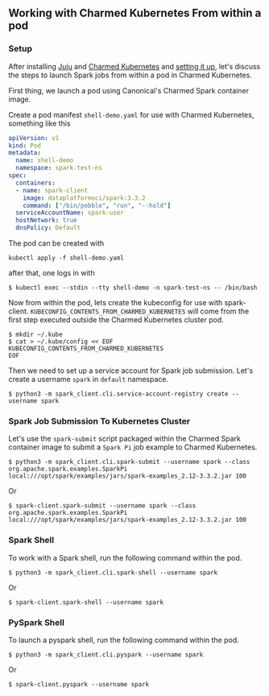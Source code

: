 ## Working with Charmed Kubernetes From within a pod

### Setup

After installing [Juju](https://juju.is/docs/olm/install-juju) and [Charmed Kubernetes](https://ubuntu.com/kubernetes/docs/install-manual) and [setting it up](https://ubuntu.com/kubernetes/docs/operations), let's discuss the steps to launch Spark jobs from within a pod in Charmed Kubernetes.

First thing, we launch a pod using Canonical's Charmed Spark container image.

Create a pod manifest ```shell-demo.yaml``` for use with Charmed Kubernetes, something like this

```yaml
apiVersion: v1
kind: Pod
metadata:
  name: shell-demo
  namespace: spark-test-ns
spec:
  containers:
  - name: spark-client
    image: dataplatformoci/spark:3.3.2
    command: ["/bin/pebble", "run", "--hold"]
  serviceAccountName: spark-user
  hostNetwork: true
  dnsPolicy: Default
```

The pod can be created with
```shell
kubectl apply -f shell-demo.yaml
```

after that, one logs in with

```shell
$ kubectl exec --stdin --tty shell-demo -n spark-test-ns -- /bin/bash 
```

Now from within the pod, lets create the kubeconfig for use with spark-client. ```KUBECONFIG_CONTENTS_FROM_CHARMED_KUBERNETES``` will come from the first step executed outside the Charmed Kubernetes cluster pod. 

```shell
$ mkdir ~/.kube
$ cat > ~/.kube/config << EOF
KUBECONFIG_CONTENTS_FROM_CHARMED_KUBERNETES
EOF
```

Then we need to set up a service account for Spark job submission. Let's create a username ```spark``` in ```default``` namespace.

```shell
$ python3 -m spark_client.cli.service-account-registry create --username spark
```

### Spark Job Submission To Kubernetes Cluster

Let's use the ```spark-submit``` script packaged within the Charmed Spark container image to submit a ```Spark Pi``` job example to Charmed Kubernetes.

```shell
$ python3 -m spark_client.cli.spark-submit --username spark --class org.apache.spark.examples.SparkPi local:///opt/spark/examples/jars/spark-examples_2.12-3.3.2.jar 100
```
Or
```shell
$ spark-client.spark-submit --username spark --class org.apache.spark.examples.SparkPi local:///opt/spark/examples/jars/spark-examples_2.12-3.3.2.jar 100
```

### Spark Shell

To work with a Spark shell, run the following command within the pod.

```shell
$ python3 -m spark_client.cli.spark-shell --username spark
```
Or
```shell
$ spark-client.spark-shell --username spark
```

### PySpark Shell

To launch a pyspark shell, run the following command within the pod.

```shell
$ python3 -m spark_client.cli.pyspark --username spark
```
Or
```shell
$ spark-client.pyspark --username spark
```
